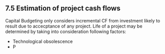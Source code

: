 ## 7.5 Estimation of project cash flows
Capital Budgeting only considers incremental CF from investment likely to result due to accecptance of any project.
Life of a project may be determined by taking into consideration following factors:
- Technological obsolescence 
- P
